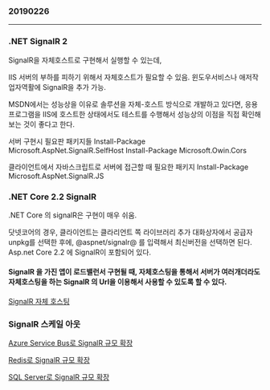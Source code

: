 ### 20190226
---
### .NET SignalR 2

SignalR을 자체호스트로 구현해서 실행할 수 있는데,

IIS 서버의 부하를 피하기 위해서 자체호스트가 필요할 수 있음.
윈도우서비스나 애저작업자역활에 SignalR을 추가 가능.

MSDN에서는 성능상을 이유로 솔루션을 자체-호스트 방식으로 개발하고 있다면,
응용 프로그램을 IIS에 호스트한 상태에서도 테스트를 수행해서 성능상의 이점을 직접 확인해보는 것이 좋다고 한다.

서버 구현시 필요판 패키지들
Install-Package Microsoft.AspNet.SignalR.SelfHost
Install-Package Microsoft.Owin.Cors

클라이언트에서 자바스크립트로 서버에 접근할 때 필요한 패키지
Install-Package Microsoft.AspNet.SignalR.JS

### .NET Core 2.2 SignalR
.NET Core 의 signalR은 구현이 매우 쉬움.

닷넷코어의 경우, 클라이언트는 클라리언트 쪽 라이브러리 추가 대화상자에서 공급자 unpkg를 선택한 후에,
@aspnet/signalr@ 를 입력해서 최신버전을 선택하면 된다. Asp.net Core 2.2 에 SignalR이 포함되어 있다.

#### SignalR 을 가진 앱이 로드밸런서 구현될 때, 자체호스팅을 통해서 서버가 여러개더라도 자체호스팅을 하는 SignalR 의 Url을 이용해서 사용할 수 있도록 할 수 있다. 
[SignalR 자체 호스팅](https://docs.microsoft.com/ko-kr/aspnet/signalr/overview/deployment/tutorial-signalr-self-host)

### SignalR 스케일 아웃

[Azure Service Bus로 SignalR 규모 확장](https://docs.microsoft.com/ko-kr/aspnet/signalr/overview/performance/scaleout-with-windows-azure-service-bus)

[Redis로 SignalR 규모 확장](https://docs.microsoft.com/ko-kr/aspnet/signalr/overview/performance/scaleout-with-redis)

[SQL Server로 SignalR 규모 확장](https://docs.microsoft.com/ko-kr/aspnet/signalr/overview/performance/scaleout-with-sql-server)


